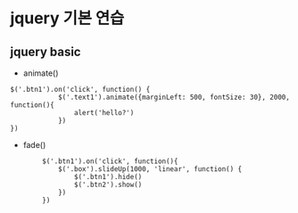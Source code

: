 # jquery 기본 연습

## jquery basic
- animate()
```
$('.btn1').on('click', function() {
            $('.text1').animate({marginLeft: 500, fontSize: 30}, 2000, function(){
                alert('hello?')
            })
})
```

- fade()

```
        $('.btn1').on('click', function(){
            $('.box').slideUp(1000, 'linear', function() {
                $('.btn1').hide()
                $('.btn2').show()
            })
        })
```
